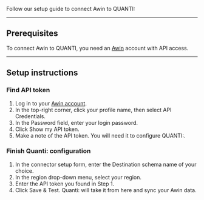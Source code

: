 Follow our setup guide to connect Awin to QUANTI:

* * * * *

Prerequisites
----------------------------------------------------------------------------------------------------------------------------------------------------

To connect Awin to QUANTI, you need an [Awin](https://www.awin.com/) account with API access.

* * * * *

Setup instructions
-------------------------------------------------------------------------------------------------------------------------------------------------------------

### Find API token

1.  Log in to your [Awin account](https://ui.awin.com/idp/en/awin/login).
2.  In the top-right corner, click your profile name, then select API Credentials.
3.  In the Password field, enter your login password.
4.  Click Show my API token.
5.  Make a note of the API token. You will need it to configure QUANTI:.

### Finish Quanti: configuration

1.  In the connector setup form, enter the Destination schema name of your choice.
2.  In the region drop-down menu, select your region.
3.  Enter the API token you found in Step 1.
4.  Click Save & Test. Quanti: will take it from here and sync your Awin data.

